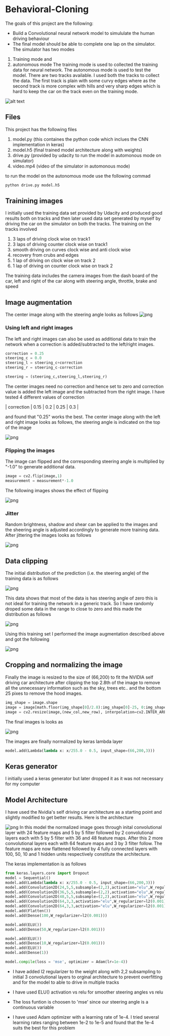 # Behavioral-Cloning

The goals of this project are the following:
* Build a Convolutional neural network model to simululate the human driving behaviour 
* The final model should be able to complete one lap on the simulator. The simulator has two modes 
1) Training mode and 
2) autonomous mode 
The training mode is used to collected the training data for neural network. The autonomous mode is used to test the model.
There are two tracks available. I used both the tracks to collect the data. The first track is plain with some curvy edges where as the second track is more complex with hills and very sharp edges which is hard to keep the car on the track even on the training mode. 



[//]: # (Image References)

[image1]: ./figures/simulator.png "Simulator"
[image2]: ./figures/center.png "center"
[image3]: ./figures/clr.png "clr"
[image4]: ./figures/flipimg.png "flip image"
[image5]: ./figures/jitter.png "jitter image"
[image6]: ./figuress/hist_initial.png "initial histogram"
[image7]: ./figures/hist_drop.png "droped histogram"
[image8]: ./figures/hist_aug.png "aug histograms"
[image9]: ./figures/cropped.png "cropped"
[image10]: ./figures/model_nvidia.png "model architecture"



![alt text][image1]

## Files

This project has the following files
1) model.py (this containes the python code which inclues the CNN implementation in keras)
2) model.h5 (final trained model architecture along with weights)
3) drive.py (provided by udacity to run the model in automonous mode on simulator)
4) video.mp4 (video of the simulator in automonous mode)

to run the model on the autonomous mode use the following commad 

```sh
python drive.py model.h5	
```


## Trainining images

I initially used the training data set provided by Udacity and produced good results both on tracks and then later used data set generated by myself by driving the car on the simulator on both the tracks. The training on the tracks involved

1) 3 laps of driving clock wise on track1
2) 3 laps of driving counter clock wise on track1
3) smooth driving on curves clock wise and anti clock wise
4) recovery from crubs and edges
5) 1 lap of driving on clock wise on track 2
6) 1 lap of driving on counter clock wise on track 2

The training data includes the camera images from the dash board of the car, left and right of the car along with steering angle, throttle, brake and speed

## Image augmentation 

The center image along with the steering angle looks as follows
![png][image2]

### Using left and right images
The left and right images can also be used as additional data to train the network when a correction is added/subtracted to the left/right images. 

```python
correction = 0.25
steering_c = 0.0
steering_l = steering_c+correction
steering_r = steering_c-correction

steering = (steering_c,steering_l,steering_r)
```
The center images need no correction and hence set to zero and correction value is added the left image and the subtracted from the right image. I have tested 4 different values of correction 

| correction | 0.15 | 0.2 | 0.25 | 0.3 |

and found that "0.25" works the best. The center image along with the left and right image looks as follows, the steering angle is indicated on the top of the image

![png][image3]

### Flipping the images

The image can flipped and the corresponding steering angle is multiplied by "-1.0" to generate additional data. 

```python
image = cv2.flip(image,1)
measurement = measurement*-1.0
```
The following images shows the effect of flipping

![png][image4]


### Jitter

Random brightness, shadow and shear can be applied to the images and the sheering angle is adjusted accordingly to generate more training data. After jittering the images looks as follows

![png][image5]


## Data clipping

The initial distribution of the prediction (i.e. the steering angle) of the training data is as follows

![png][image6]

This data shows that most of the data is has steering angle of zero this is not ideal for training the network in a generic track. So I have randomly droped some data in the range to close to zero and this made the distribution as follows

![png][image7]

Using this training set I performed the image augmentation described above and got the following 

![png][image8]

## Cropping and normalizing the image

Finally the image is resized to the size of (66,200) to fit the NVIDIA self driving car architecture after clipping the top 2.8th of the image to remove all the unnecessary information such as the sky, trees etc.. and the bottom 25 pixes to remove the hood images. 

```python
img_shape = image.shape
image = image[math.floor(img_shape[0]/2.8):img_shape[0]-25, 0:img_shape[1]]
image = cv2.resize(image,(new_col,new_row), interpolation=cv2.INTER_AREA)
```

The final images is looks as

![png][image9]

The images are finally normalized by keras lambda layer
```python
model.add(Lambda(lambda x: x/255.0 - 0.5, input_shape=(66,200,3)))
```
## Keras generator
I initially used a keras generator but later dropped it as it was not necessary for my computer 

## Model Architecture

I have used the Nvidia's self driving car architecture as a starting point and slightly modified to get better results. Here is the architecture

![png][image10]
In this model the normalized image goes through inital convolutional layer with 24 feature maps and 5 by 5 filter followed by 2 convolutional layers each with 5 by 5 filter with 36 and 48 feature maps. After this 2 more convolutional layers each with 64 feature maps and 3 by 3 filter follow. The feature maps are now flattened followed by 4 fully connected layers with 100, 50, 10 and 1 hidden units respectively constitute the architecture.

The keras implementation is as follows

```python
from keras.layers.core import Dropout
model = Sequential()
model.add(Lambda(lambda x: x/255.0 - 0.5, input_shape=(66,200,3)))
model.add(Convolution2D(24,5,5,subsample=(2,2),activation="elu",W_regularizer=l2(0.001)))
model.add(Convolution2D(36,5,5,subsample=(2,2),activation="elu",W_regularizer=l2(0.001)))
model.add(Convolution2D(48,5,5,subsample=(2,2),activation="elu",W_regularizer=l2(0.001)))
model.add(Convolution2D(64,3,3,activation="elu",W_regularizer=l2(0.001)))
model.add(Convolution2D(64,3,3,activation="elu",W_regularizer=l2(0.001)))
model.add(Flatten())
model.add(Dense(100,W_regularizer=l2(0.001)))

model.add(ELU())
model.add(Dense(50,W_regularizer=l2(0.001)))

model.add(ELU())
model.add(Dense(10,W_regularizer=l2(0.001)))
model.add(ELU())
model.add(Dense(1))

model.compile(loss = 'mse', optimizer = Adam(lr=1e-4))
```
* I have added l2 regularizer to the weight along with 2,2 subsampling to initial 3 convolutional layers to orginal architecture to prevent overfitting and for the model to able to drive in multiple tracks

* I have used ELU() activation vs relu for smoother steering angles vs relu

* The loss funtion is choosen to 'mse' since our steering angle is a continuous variable 

* I have used Adam optimizer with a learning rate of 1e-4. I tried several learning rates ranging between 1e-2 to 1e-5 and found that the 1e-4 suits the best for this problem
